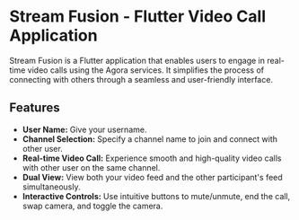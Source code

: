# Stream Fusion - Flutter Video Call Application

Stream Fusion is a Flutter application that enables users to engage in real-time video calls using the Agora services. It simplifies the process of connecting with others through a seamless and user-friendly interface.

## Features

- **User Name:** Give your username.
- **Channel Selection:** Specify a channel name to join and connect with other user.
- **Real-time Video Call:** Experience smooth and high-quality video calls with other user on the same channel.
- **Dual View:** View both your video feed and the other participant's feed simultaneously.
- **Interactive Controls:** Use intuitive buttons to mute/unmute, end the call, swap camera, and toggle the camera.
